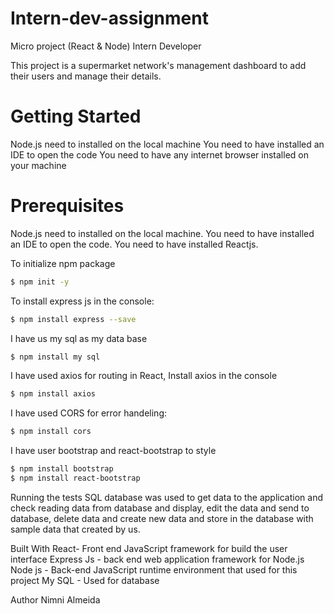 # Intern-dev-assignment

Micro project (React & Node) Intern Developer

This project is a supermarket network's management dashboard to add their users and manage their details.

# Getting Started

Node.js need to installed on the local machine
You need to have installed an IDE to open the code
You need to have any internet browser installed on your machine

# Prerequisites

Node.js need to installed on the local machine.
You need to have installed an IDE to open the code.
You need to have installed Reactjs.

To initialize npm package
```sh
$ npm init -y
```
To install express js in the console:
```sh
$ npm install express --save
```
I have us my sql as my data base
```sh
$ npm install my sql
```
I have used axios for routing in React, Install axios in the console
```sh
$ npm install axios
```
I have used CORS for error handeling:
```sh
$ npm install cors
```
I have user bootstrap and react-bootstrap to style
```sh
$ npm install bootstrap
$ npm install react-bootstrap
```
Running the tests
SQL database was used to get data to the application and check reading data from database and display, edit the data and send to database, delete data and create new data and store in the database with sample data that created by us.

Built With
React- Front end JavaScript framework for build the user interface
Express Js - back end web application framework for Node.js
Node js - Back-end JavaScript runtime environment that used for this project
My SQL - Used for database

Author
Nimni Almeida
